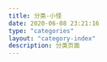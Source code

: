 ```yaml
---
title: 分类-小怪
date: 2020-06-08 23:21:16
type: "categories"
layout: "category-index"
description: 分类页面
---
```

